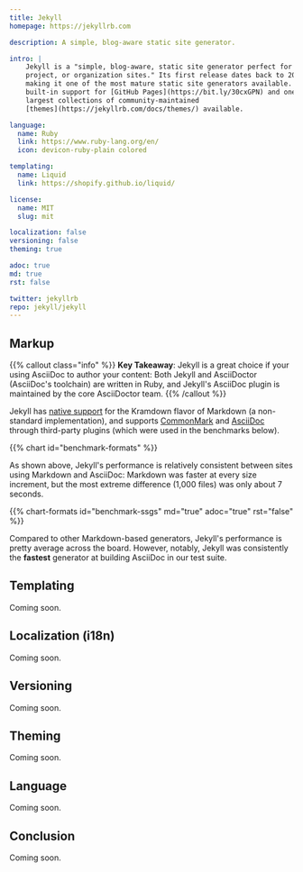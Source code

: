 ```yaml
---
title: Jekyll
homepage: https://jekyllrb.com

description: A simple, blog-aware static site generator.

intro: |
    Jekyll is a "simple, blog-aware, static site generator perfect for personal,
    project, or organization sites." Its first release dates back to 2009,
    making it one of the most mature static site generators available. It has
    built-in support for [GitHub Pages](https://bit.ly/30cxGPN) and one of the
    largest collections of community-maintained
    [themes](https://jekyllrb.com/docs/themes/) available.

language:
  name: Ruby
  link: https://www.ruby-lang.org/en/
  icon: devicon-ruby-plain colored

templating:
  name: Liquid
  link: https://shopify.github.io/liquid/

license:
  name: MIT
  slug: mit

localization: false
versioning: false
theming: true

adoc: true
md: true
rst: false

twitter: jekyllrb
repo: jekyll/jekyll
---
```


## Markup

{{% callout class="info" %}}
**Key Takeaway**: Jekyll is a great choice if your using AsciiDoc to author your content: Both Jekyll and AsciiDoctor (AsciiDoc's toolchain) are written in Ruby, and Jekyll's AsciiDoc plugin is maintained by the core AsciiDoctor team.
{{% /callout %}}

Jekyll has [native support][1] for the Kramdown flavor of Markdown (a non-standard implementation), and supports
[CommonMark][3] and [AsciiDoc][2] through third-party plugins (which were used in
the benchmarks below).

{{% chart id="benchmark-formats" %}}

As shown above, Jekyll's performance is relatively consistent between sites
using Markdown and AsciiDoc: Markdown was faster at every size increment,
but the most extreme difference (1,000 files) was only about 7 seconds.

{{% chart-formats id="benchmark-ssgs" md="true" adoc="true" rst="false" %}}

Compared to other Markdown-based generators, Jekyll's performance is pretty average across the board. However, notably, Jekyll was consistently the **fastest** generator at building AsciiDoc in our test suite.

## Templating

Coming soon.

## Localization (i18n)

Coming soon.

## Versioning

Coming soon.

## Theming

Coming soon.

## Language

Coming soon.

## Conclusion

Coming soon.

[1]: https://jekyllrb.com/docs/configuration/markdown/#custom-markdown-processors
[2]: https://github.com/asciidoctor/jekyll-asciidoc
[3]: https://github.com/github/jekyll-commonmark-ghpages
